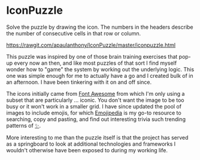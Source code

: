 # IconPuzzle

Solve the puzzle by drawing the icon. The numbers in the headers describe the number of consecutive cells in that row or column.

https://rawgit.com/apaulanthony/IconPuzzle/master/iconpuzzle.html

This puzzle was inspired by one of those brain training exercises that pop-up every now an then, and like most puzzles of that sort I find myself wonder how to "game" the system by working out the underlying logic. This one was simple enough for me to actually have a go and I created bulk of in an afternoon. I have been tinkering with it on and off since. 

The icons initially came from [Font Awesome](https://fontawesome.com/icons?d=gallery&m=free) from which I'm only using a subset that are particularly ... iconic. You don't want the image to be too busy or it won't work in a smaller grid. I have since updated the pool of images to include emojis, for which [Emojipedia](https://emojipedia.org/) is my go-to resource to searching, copy and pasting, and find out interesting trivia such trending patterns of [✨](https://blog.emojipedia.org/its-not-just-you-the-sparkles-emoji-is-everywhere/).

More interesting to me than the puzzle itself is that the project has served as a springboard to look at additional technologies and frameworks I wouldn't otherwise have been exposed to during my working life.